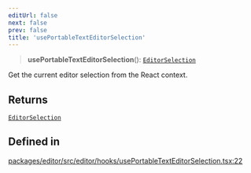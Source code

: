 ```yaml
---
editUrl: false
next: false
prev: false
title: 'usePortableTextEditorSelection'
---
```


> **usePortableTextEditorSelection**(): [`EditorSelection`](/api/types/editor/type-aliases/editorselection/)

Get the current editor selection from the React context.

## Returns

[`EditorSelection`](/api/types/editor/type-aliases/editorselection/)

## Defined in

[packages/editor/src/editor/hooks/usePortableTextEditorSelection.tsx:22](https://github.com/portabletext/editor/blob/66b5022fc4919e0540c704fbecb8ab8f991c2439/packages/editor/src/editor/hooks/usePortableTextEditorSelection.tsx#L22)
